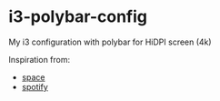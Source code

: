# i3-polybar-config
My i3 configuration with polybar for HiDPI screen (4k)

Inspiration from:
 - [space](https://github.com/jaagr/dots/tree/master/.local/etc/themer/themes/space "Polybar space theme")
 - [spotify](https://github.com/Jvanrhijn/polybar-spotify "Spotify polybar module")
